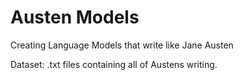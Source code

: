# Austen Models
Creating Language Models that write like Jane Austen

Dataset:
.txt files containing all of Austens writing.
